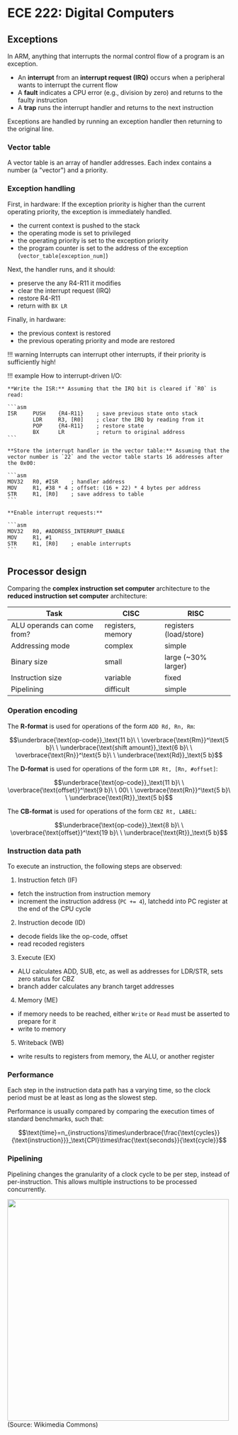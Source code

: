 # ECE 222: Digital Computers

## Exceptions

In ARM, anything that interrupts the normal control flow of a program is an exception.

- An **interrupt** from an **interrupt request (IRQ)** occurs when a peripheral wants to interrupt the current flow
- A **fault** indicates a CPU error (e.g., division by zero) and returns to the faulty instruction
- A **trap** runs the interrupt handler and returns to the next instruction

Exceptions are handled by running an exception handler then returning to the original line.

### Vector table

A vector table is an array of handler addresses. Each index contains a number (a "vector") and a priority.

### Exception handling

First, in hardware: If the exception priority is higher than the current operating priority, the exception is immediately handled.

  - the current context is pushed to the stack
  - the operating mode is set to privileged
  - the operating priority is set to the exception priority
  - the program counter is set to the address of the exception (`vector_table[exception_num]`)

Next, the handler runs, and it should:

- preserve the any R4-R11 it modifies
- clear the interrupt request (IRQ)
- restore R4-R11
- return with `BX LR`

Finally, in hardware:

- the previous context is restored
- the previous operating priority and mode are restored

!!! warning
    Interrupts can interrupt other interrupts, if their priority is sufficiently high!

!!! example
    How to interrupt-driven I/O:
    
    **Write the ISR:** Assuming that the IRQ bit is cleared if `R0` is read:
    
    ```asm
    ISR		PUSH	{R4-R11}	; save previous state onto stack
    		LDR		R3, [R0]	; clear the IRQ by reading from it
    		POP		{R4-R11}	; restore state
    		BX		LR			; return to original address
    ```
    
    **Store the interrupt handler in the vector table:** Assuming that the vector number is `22` and the vector table starts 16 addresses after the 0x00:
    
    ```asm
    MOV32	R0, #ISR	; handler address
    MOV		R1, #38 * 4	; offset: (16 + 22) * 4 bytes per address
    STR		R1, [R0]	; save address to table
    ```
    
    **Enable interrupt requests:**
    
    ```asm
    MOV32	R0, #ADDRESS_INTERRUPT_ENABLE
    MOV		R1, #1
    STR		R1, [R0]	; enable interrupts
    ```

## Processor design

Comparing the **complex instruction set computer** architecture to the **reduced instruction set computer** architecture:

| Task | CISC | RISC |
| ---- | ---- | ---- |
| ALU operands can come from? | registers, memory | registers (load/store) |
| Addressing mode | complex | simple |
| Binary size | small | large (~30% larger) |
| Instruction size | variable | fixed |
| Pipelining | difficult | simple |

### Operation encoding

The **R-format** is used for operations of the form `ADD Rd, Rn, Rm`:

$$\underbrace{\text{op-code}}_\text{11 b}\ \ \overbrace{\text{Rm}}^\text{5 b}\ \ \underbrace{\text{shift amount}}_\text{6 b}\ \ \overbrace{\text{Rn}}^\text{5 b}\ \ \underbrace{\text{Rd}}_\text{5 b}$$

The **D-format** is used for operations of the form `LDR Rt, [Rn, #offset]`:

$$\underbrace{\text{op-code}}_\text{11 b}\ \ \overbrace{\text{offset}}^\text{9 b}\ \ 00\ \ \overbrace{\text{Rn}}^\text{5 b}\ \ \underbrace{\text{Rt}}_\text{5 b}$$

The **CB-format** is used for operations of the form `CBZ Rt, LABEL`:

$$\underbrace{\text{op-code}}_\text{8 b}\ \ \overbrace{\text{offset}}^\text{19 b}\ \ \underbrace{\text{Rt}}_\text{5 b}$$

### Instruction data path

To execute an instruction, the following steps are observed:

1. Instruction fetch (IF)
  - fetch the instruction from instruction memory
  - increment the instruction address (`PC += 4`), latchedd into PC register at the end of the CPU cycle
2. Instruction decode (ID)
  - decode fields like the op-code, offset
  - read recoded registers
3. Execute (EX)
  - ALU calculates ADD, SUB, etc, as well as addresses for LDR/STR, sets zero status for CBZ
  - branch adder calculates any branch target addresses
4. Memory (ME)
  - if memory needs to be reached, either `Write` or `Read` must be asserted to prepare for it
  - write to memory
5. Writeback (WB)
  - write results to registers from memory, the ALU, or another register

### Performance

Each step in the instruction data path has a varying time, so the clock period must be at least as long as the slowest step.

Performance is usually compared by comparing the execution times of standard benchmarks, such that:

$$\text{time}=n_{instructions}\times\underbrace{\frac{\text{cycles}}{\text{instruction}}}_\text{CPI}\times\frac{\text{seconds}}{\text{cycle}}$$

### Pipelining

Pipelining changes the granularity of a clock cycle to be per step, instead of per-instruction. This allows multiple instructions to be processed concurrently.

<img src="https://upload.wikimedia.org/wikipedia/commons/c/cb/Pipeline%2C_4_stage.svg" width=500>(Source: Wikimedia Commons)</img>
